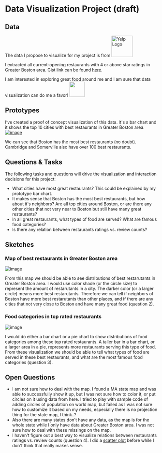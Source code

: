 # Data Visualization Project (draft)

## Data

The data I propose to visualize for my project is from <a title="Click here for details!" href="https://www.yelp.com/dataset"><img width="70" alt="Yelp Logo" src="https://upload.wikimedia.org/wikipedia/commons/thumb/a/ad/Yelp_Logo.svg/256px-Yelp_Logo.svg.png"></a> 

I extracted all current-opening restaurants with 4 or above star ratings in Greater Boston area. Gist link can be found [here](https://gist.github.com/mingliu815/e5f4b3ff7dfeae8a9a2924b121c37468).

I am interested in exploring great food around me and I am sure that data visualization can do me a favor! <img width="50" src="https://openmoji.org/data/color/svg/1F37B.svg">

## Prototypes

I’ve created a proof of concept visualization of this data. It's a bar chart and it shows the top 10 cities with best restaurants in Greater Boston area.
[![image](https://user-images.githubusercontent.com/16920899/134221241-dd7a3df4-bee5-4923-97e1-b026d8efeebb.png)](https://vizhub.com/mingliu815/a73f54d4d5ff4d3199a8ce6817b50693)

We can see that Boston has the most best restaurants (no doubt). Cambridge and Somerville also have over 100 best restaurants.
## Questions & Tasks

The following tasks and questions will drive the visualization and interaction decisions for this project:

 * What cities have most great restaurants? This could be explained by my prototype bar chart.
 * It makes sense that Boston has the most best restaurants, but how about it's neighbors? Are all top cities around Boston, or are there any other cities that not very near to Boston but still have many great restaurants?
 * In all great restaurants, what types of food are served? What are famous food categories?
 * Is there any relation between restaurants ratings vs. review counts?

## Sketches
### Map of best restaurants in Greater Boston area
![image](https://user-images.githubusercontent.com/16920899/134223648-98a37153-d4fc-448a-81d3-dc6ba7371fa2.png)

From this map we should be able to see distributions of best restarutants in Greater Boston area. I would use color shade (or the circle size) to represent the amount of restarutants in a city. The darker color (or a larger circle) means more best restarutants. Therefore we can tell if neighbors of Boston have more best restarutants than other places, and if there are any cities that not very close to Boston and have many great food (question 2).

### Food categories in top rated restaurants
![image](https://user-images.githubusercontent.com/16920899/134223587-cf54a772-f3f2-4690-bd46-876684c24301.png)

I would do either a bar chart or a pie chart to show distributions of food categories among these top rated restaurants. A taller bar in a bar chart, or a larger area in a pie, represents more restaurants serving this type of food. From these visualization we should be able to tell what types of food are served in these best restaurants, and what are the most famous food categories (question 3).

## Open Questions

* I am not sure how to deal with the map. I found a MA state map and was able to successfully show it up, but I was not sure how to color it, or put circles on it using data from here. I tried to play with sample code of adding circles of population on world map, but failed as I was not sure how to customize it based on my needs, especially there is no projection thing for the state map, I think..? 
* Also there are many states don't have any data, as the map is for the whole state while I only have data about Greater Boston area. I was not sure how to deal with these missings on the map.
* I haven't figure out a best way to visualize relations between restaurants ratings vs. review counts (question 4). I did a [scatter plot](https://vizhub.com/mingliu815/7146aad892d64c95844fa6d889cf78df) before while I don't think that really makes sense.
